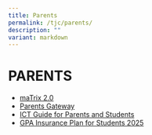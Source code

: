 ```yaml
---
title: Parents
permalink: /tjc/parents/
description: ""
variant: markdown
---
```

# PARENTS

*   <a href="https://matrix.tjc.edu.sg/index.html" target="_blank">maTrix 2.0</a>
*   <a href="https://pg.moe.edu.sg/" target="_blank">Parents Gateway</a>
*   <a href="https://sites.google.com/moe.edu.sg/tjc-student-ict-guide/home" target="_blank">ICT Guide for Parents and Students</a>
*  <a href="/files/GPA_Insurance_for_Students__Year_2025_.pdf" target="_blank">GPA Insurance Plan for Students 2025</a>